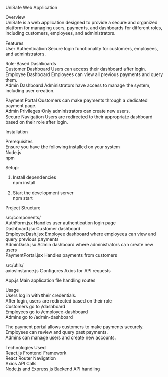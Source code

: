 UniSafe Web Application  

Overview  
UniSafe is a web application designed to provide a secure and organized platform for managing users, payments, and dashboards for different roles, including customers, employees, and administrators.  

Features  
User Authentication Secure login functionality for customers, employees, and administrators.  

Role-Based Dashboards  
Customer Dashboard Users can access their dashboard after login.  
Employee Dashboard Employees can view all previous payments and query them.  
Admin Dashboard Administrators have access to manage the system, including user creation.  

Payment Portal Customers can make payments through a dedicated payment page.  
Admin Privileges Only administrators can create new users.  
Secure Navigation Users are redirected to their appropriate dashboard based on their role after login.  

Installation  

Prerequisites  
Ensure you have the following installed on your system  
Node.js  
npm 

Setup: 

1. Install dependencies  
npm install  

2. Start the development server  
npm start  

Project Structure  

src/components/  
AuthForm.jsx Handles user authentication login page  
Dashboard.jsx Customer dashboard  
EmployeeDash.jsx Employee dashboard where employees can view and query previous payments  
AdminDash.jsx Admin dashboard where administrators can create new users  
PaymentPortal.jsx Handles payments from customers  

src/utils/  
axiosInstance.js Configures Axios for API requests  

App.js Main application file handling routes  

Usage  
Users log in with their credentials.  
After login, users are redirected based on their role  
Customers go to /dashboard  
Employees go to /employee-dashboard  
Admins go to /admin-dashboard  

The payment portal allows customers to make payments securely.  
Employees can review and query past payments.  
Admins can manage users and create new accounts.  

Technologies Used  
React.js Frontend Framework  
React Router Navigation  
Axios API Calls  
Node.js and Express.js Backend API handling  
